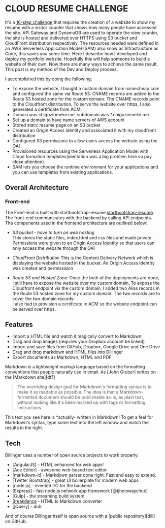 # CLOUD RESUME CHALLENGE

It's a [16-step challenge](https://cloudresumechallenge.dev/instructions/) that requires the creation of a website to show my resume with a visitor counter that shows how many people have accessed the site. API Gateway and DynamoDB are used to operate the view counter, the site is hosted and delivered over HTTPS using S3 bucket and CloudFront distribution respectively. The resources needed were defined in an AWS Serverless Application Model (SAM) also know as Infrastructure as Code, this saves you some time. Here I describe how I developed and deploy my portfolio website. Hopefully this will help someone to build a website of their own. Now there are many ways to achieve the same result. This post is my method of the Dev and Deploy process.

I accomplished this by doing the following:

- To expose the website, I bought a custom domain from namecheap.com and configured the same via Route 53. CNAME records are added to the Route 53 hosted zone for the custom domain. The CNAME records point to the Cloudfront distribution. To serve the website over https, I also generated a certificate from ACM.
- Domain was chigozirimeke.me, subdomain was \*.chigozirimeke.me
- Set up a domain to have name servers of AWS account
- Stored static resume page on an S3 bucket
- Created an Origin Access Identity and associated it with my cloudfront distribution
- Configured S3 permissions to allow users access the website using the OAI
- Provisioned resources using the Serverless Application Model with Cloud formation templates(identation was a big problem here so pay close attention)
- SAM lets you choose the runtime environment for your applications and you can use templates from existing applications.

## Overall Architecture

### Front-end

The Front-end is built with startbootstrap-resume [startbootstrap-resume](https://github.com/StartBootstrap/startbootstrap-resume). The front-end communicates with the backend by calling API endpoints. The components used in the frontend architecture are outlined below:

- _S3 bucket - have to turn on web hosting_  
  This stores the static files, index.html and css files and made private. Permissions were given to an Origin Access Identity so that users can only access the website through the OAI
- _CloudFront Distribution_
  This is the Content Delivery Network which is displaying the website hosted in the bucket. An Origin Access Identity was created and permissision

- _Route 53 and Hosted Zone:_
  Once the both of the deployments are done, I still have to expose the website over my custom domain. To expose the Cloudfront endpoint via the custom domain, I added two Alias records in the Route 53 hosted zone for my custom domain. The two records are to cover the two domain records:  
  I also had to provision a certificate in ACM so the website endpoint can be served over https.

## Features

- Import a HTML file and watch it magically convert to Markdown
- Drag and drop images (requires your Dropbox account be linked)
- Import and save files from GitHub, Dropbox, Google Drive and One Drive
- Drag and drop markdown and HTML files into Dillinger
- Export documents as Markdown, HTML and PDF

Markdown is a lightweight markup language based on the formatting conventions
that people naturally use in email.
As [John Gruber] writes on the [Markdown site][df1]

> The overriding design goal for Markdown's
> formatting syntax is to make it as readable
> as possible. The idea is that a
> Markdown-formatted document should be
> publishable as-is, as plain text, without
> looking like it's been marked up with tags
> or formatting instructions.

This text you see here is \*actually- written in Markdown! To get a feel
for Markdown's syntax, type some text into the left window and
watch the results in the right.

## Tech

Dillinger uses a number of open source projects to work properly:

- [AngularJS] - HTML enhanced for web apps!
- [Ace Editor] - awesome web-based text editor
- [markdown-it] - Markdown parser done right. Fast and easy to extend.
- [Twitter Bootstrap] - great UI boilerplate for modern web apps
- [node.js] - evented I/O for the backend
- [Express] - fast node.js network app framework [@tjholowaychuk]
- [Gulp] - the streaming build system
- [Breakdance](https://breakdance.github.io/breakdance/) - HTML
  to Markdown converter
- [jQuery] - duh

And of course Dillinger itself is open source with a [public repository][dill]
on GitHub.
